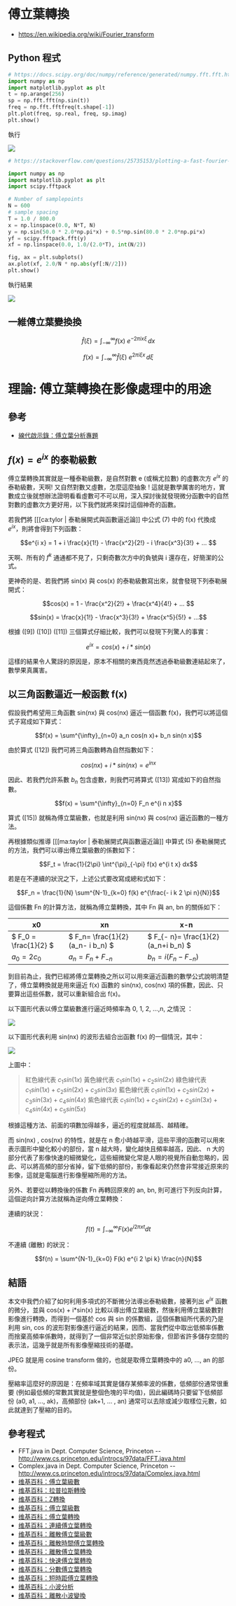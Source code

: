 # 傅立葉轉換

* https://en.wikipedia.org/wiki/Fourier_transform

## Python 程式

```py
# https://docs.scipy.org/doc/numpy/reference/generated/numpy.fft.fft.html
import numpy as np
import matplotlib.pyplot as plt
t = np.arange(256)
sp = np.fft.fft(np.sin(t))
freq = np.fft.fftfreq(t.shape[-1])
plt.plot(freq, sp.real, freq, sp.imag)
plt.show()
```

執行

![](../img/fft1.png)


```py
# https://stackoverflow.com/questions/25735153/plotting-a-fast-fourier-transform-in-python

import numpy as np
import matplotlib.pyplot as plt
import scipy.fftpack

# Number of samplepoints
N = 600
# sample spacing
T = 1.0 / 800.0
x = np.linspace(0.0, N*T, N)
y = np.sin(50.0 * 2.0*np.pi*x) + 0.5*np.sin(80.0 * 2.0*np.pi*x)
yf = scipy.fftpack.fft(y)
xf = np.linspace(0.0, 1.0/(2.0*T), int(N/2))

fig, ax = plt.subplots()
ax.plot(xf, 2.0/N * np.abs(yf[:N//2]))
plt.show()
```

執行結果

![](../img/fft2.png)

## 一維傅立葉變換換

```math
\hat{f}(\xi) = \int_{-\infty}^\infty f(x)\ e^{- 2\pi i x \xi}\,dx
```

```math
f(x) = \int_{-\infty}^\infty \hat f(\xi)\ e^{2 \pi i \xi x}\,d\xi
```

# 理論: 傅立葉轉換在影像處理中的用途

## 參考

* [線代啟示錄：傅立葉分析專題](http://ccjou.wordpress.com/%E5%B0%88%E9%A1%8C%E6%8E%A2%E7%A9%B6/%E5%82%85%E7%AB%8B%E8%91%89%E5%88%86%E6%9E%90%E5%B0%88%E9%A1%8C/)

## $`f(x) = e^{i x} `$ 的泰勒級數
傅立葉轉換其實就是一種泰勒級數，是自然對數 e (或稱尤拉數) 的虛數次方 $`e^{i x} `$ 的泰勒級數，天啊! 又自然對數又虛數，怎麼這麼抽象 ! 這就是數學厲害的地方，實數成立後就想辦法證明看看虛數可不可以用，深入探討後就發現微分函數中的自然對數的虛數次方更好用，以下我們就將來探討這個神奇的函數。


若我們將 [[[ca:tylor | 泰勒展開式與函數逼近論]] 中公式 (7) 中的 f(x) 代換成 $`e^{ix} `$，則將會得到下列函數：

```math
e^{i x} = 1 + i \frac{x}{1!} - \frac{x^2}{2!} - i \frac{x^3}{3!} + ... 
```

天啊、所有的 $`f^k `$ 通通都不見了，只剩奇數次方中的負號與 i 還存在，好簡潔的公式。


更神奇的是、若我們將 sin(x) 與 cos(x) 的泰勒級數寫出來，就會發現下列泰勒展開式：


```math
cos(x) = 1 - \frac{x^2}{2!} + \frac{x^4}{4!} + ... 
```

```math
sin(x) = \frac{x}{1!} - \frac{x^3}{3!} + \frac{x^5}{5!} + ...
```

根據 ([9]) ([10]) ([11]) 三個算式仔細比較，我們可以發現下列驚人的事實：


```math
e^{i x} = cos(x) + i * sin(x) 
```

這樣的結果令人驚訝的原因是，原本不相關的東西竟然透過泰勒級數連結起來了，數學果真厲害。

## 以三角函數逼近一般函數 f(x)

假設我們希望用三角函數 sin(nx) 與 cos(nx) 逼近一個函數 f(x)，我們可以將這個式子寫成如下算式：

```math
f(x) = \sum^{\infty}_{n=0} a_n cos(n x)+ b_n sin(n x)
```

由於算式 ([12]) 我們可將三角函數轉為自然指數如下：

```math
cos(n x) + i * sin(n x) = e^{i n x}
```

因此、若我們允許系數 $`b_n `$ 包含虛數，則我們可將算式 ([13]) 寫成如下的自然指數。

```math
f(x) = \sum^{\infty}_{n=0} F_n e^{i n x}
```

算式 ([15]) 就稱為傅立葉級數，也就是利用 sin(nx) 與 cos(nx) 逼近函數的一種方法。


再根據類似推導 [[[ma:taylor | 泰勒展開式與函數逼近論]] 中算式 (5) 泰勒展開式的方法，我們可以導出傅立葉級數的係數如下：

```math
F_t = \frac{1}{2\pi} \int^{\pi}_{-\pi} f(x) e^{i t x} dx
```

若是在不連續的狀況之下，上述公式要改寫成總和式如下：

```math
F_n = \frac{1}{N} \sum^{N-1}_{k=0} f(k) e^{\frac{- i k 2 \pi n}{N}}
```

這個係數 Fn 的計算方法，就稱為傅立葉轉換，其中 Fn 與 an, bn 的關係如下：

x0    | xn             | x-n    
--------|-----------------|---------
$` F_0 = \frac{1}{2} `$ | $` F_n= \frac{1}{2} (a_n- i b_n) `$ | $` F_{- n}= \frac{1}{2} (a_n+i b_n) `$
$` a_0 = 2 c_0 `$ | $` a_n=F_n+F_{- n} `$ | $`  b_n=i (F_n-F_{-n}) `$

到目前為止，我們已經將傅立葉轉換之所以可以用來逼近函數的數學公式說明清楚了，傅立葉轉換就是用來逼近 f(x) 函數的 sin(nx), cos(nx) 項的係數，因此、只要算出這些係數，就可以重新組合出 f(x)。

以下圖形代表以傅立葉級數進行逼近時頻率為 0, 1, 2, ...,n, 之情況 ：

![](http://ccckmit.wdfiles.com/local--files/ca:fourier/FFT_dft0.gif)


以下圖形代表利用 sin(nx) 的波形去組合出函數 f(x) 的一個情況，其中：

![](http://ccckmit.wdfiles.com/local--files/ca:fourier/FFT_SinWave.gif)

上圖中：

> 紅色線代表 $`c_1 sin(1 x) `$
> 黃色線代表 $`c_1 sin(1x)+c_2 sin(2x) `$
> 綠色線代表 $`c_1 sin(1x)+c_2 sin(2x)+c_3 sin(3x) `$
> 藍色線代表 $`c_1 sin(1x)+c_2 sin(2x)+c_3 sin(3x)+c_4 sin(4x) `$
> 紫色線代表 $`c_1 sin(1x)+c_2 sin(2x)+c_3 sin(3x)+c_4 sin(4x)+c_5 sin(5x) `$

根據這種方法、前面的項數加得越多，逼近的程度就越高、越精確。

而 sin(nx) , cos(nx) 的特性，就是在 n 愈小時越平滑，這些平滑的函數可以用來表示圖形中變化較小的部份，當 n 越大時，變化越快且頻率越高，因此、 n 大的部分代表了影像快速的細微變化，這些細微變化常是人眼的視覺所自動忽略的，因此、可以將高頻的部分省掉，留下低頻的部份，影像看起來仍然會非常接近原來的影像，這就是電腦進行影像壓縮所用的方法。

另外、若要從以轉換後的係數 Fn 再轉回原來的 an, bn, 則可進行下列反向計算，這個逆向計算方法就稱為逆向傅立葉轉換：

連續的狀況：

```math
f(t) = \int^\infty_{- \infty} F(x) e^{i 2 \pi x t} dt
```

不連續 (離散) 的狀況：

```math
f(n) = \sum^{N-1}_{k=0} F(k) e^{i 2 \pi k} \frac{n}{N}
```

## 結語

本文中我們介紹了如何利用多項式的不斷微分法導出泰勒級數，接著列出 $`e^{i x} `$ 函數的微分，並與 cos(x) + i*sin(x) 比較以導出傅立葉級數，然後利用傅立葉級數對影像進行轉換，而得到一個基於 cos 與 sin 的係數組，這個係數組所代表的乃是利用 sin, cos 的波形對影像進行逼近的結果，因而、當我們從中取出低頻率係數而捨棄高頻率係數時，就得到了一個非常近似於原始影像，但節省許多儲存空間的表示法，這幾乎就是所有影像壓縮技術的基礎。

JPEG 就是用 cosine transform 做的，也就是取傅立葉轉換中的 a0, ..., an 的部份。

壓縮率這麼好的原因是：在頻率域其實是儲存某頻率波的係數，低頻部份通常很重要 (例如最低頻的常數其實就是整個色塊的平均值)，因此編碼時只要留下低頻部份 (a0, a1, ..., ak)，高頻部份 (ak+1, ... , an) 通常可以去除或減少取樣位元數，如此就達到了壓縮的目的。

## 參考程式

* FFT.java in Dept. Computer Science, Princeton -- http://www.cs.princeton.edu/introcs/97data/FFT.java.html
* Complex.java in Dept. Computer Science, Princeton -- http://www.cs.princeton.edu/introcs/97data/Complex.java.html
* [维基百科：傅立葉級數](http://zh.wikipedia.org/wiki/%E5%82%85%E9%87%8C%E5%8F%B6%E7%BA%A7%E6%95%B0) 
* [维基百科：拉普拉斯轉換](http://zh.wikipedia.org/wiki/%E6%8B%89%E6%99%AE%E6%8B%89%E6%96%AF%E5%8F%98%E6%8D%A2) 
* [维基百科：Z轉換](http://zh.wikipedia.org/wiki/Z%E8%BD%89%E6%8F%9B)
* [维基百科：傅立葉級數](http://zh.wikipedia.org/wiki/%E5%82%85%E9%87%8C%E5%8F%B6%E7%BA%A7%E6%95%B0)
* [维基百科：傅立葉轉換](http://zh.wikipedia.org/wiki/%E5%82%85%E9%87%8C%E5%8F%B6%E5%8F%98%E6%8D%A2)
* [维基百科：連續傅立葉轉換](http://zh.wikipedia.org/wiki/%E8%BF%9E%E7%BB%AD%E5%82%85%E9%87%8C%E5%8F%B6%E5%8F%98%E6%8D%A2)
* [维基百科：離散傅立葉級數](http://zh.wikipedia.org/wiki/%E7%A6%BB%E6%95%A3%E5%82%85%E9%87%8C%E5%8F%B6%E7%BA%A7%E6%95%B0)
* [维基百科：離散時間傅立葉轉換](http://zh.wikipedia.org/wiki/%E7%A6%BB%E6%95%A3%E6%97%B6%E9%97%B4%E5%82%85%E9%87%8C%E5%8F%B6%E5%8F%98%E6%8D%A2)
* [维基百科：離散傅立葉轉換](http://zh.wikipedia.org/wiki/%E7%A6%BB%E6%95%A3%E5%82%85%E9%87%8C%E5%8F%B6%E5%8F%98%E6%8D%A2)
* [维基百科：快速傅立葉轉換](http://zh.wikipedia.org/wiki/%E5%BF%AB%E9%80%9F%E5%82%85%E9%87%8C%E5%8F%B6%E5%8F%98%E6%8D%A2)
* [维基百科：分數傅立葉轉換](http://zh.wikipedia.org/wiki/%E5%88%86%E6%95%B8%E5%82%85%E7%AB%8B%E8%91%89%E8%BD%89%E6%8F%9B)
* [维基百科：短時距傅立葉轉換](http://zh.wikipedia.org/wiki/%E7%9F%AD%E6%99%82%E8%B7%9D%E5%82%85%E7%AB%8B%E8%91%89%E8%BD%89%E6%8F%9B)
* [维基百科：小波分析](http://zh.wikipedia.org/wiki/%E5%B0%8F%E6%B3%A2%E5%88%86%E6%9E%90)
* [维基百科：離散小波變換](http://zh.wikipedia.org/wiki/%E9%9B%A2%E6%95%A3%E5%B0%8F%E6%B3%A2%E8%AE%8A%E6%8F%9B)

